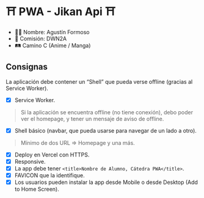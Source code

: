 # ⛩ PWA - Jikan Api ⛩

- 🧑🏼 Nombre: Agustín Formoso
- 📄 Comisión: DWN2A
- 🛤 Camino C (Anime / Manga)

## Consignas

La aplicación debe contener un “Shell” que pueda verse offline (gracias al Service Worker).

- [x] Service Worker.
> Si la aplicación se encuentra offline (no tiene conexión), debo poder ver el homepage, y tener un mensaje de aviso de offline.
- [x] Shell básico (navbar, que pueda usarse para navegar de un lado a otro).
> Mínimo de dos URL => Homepage y una más.
- [x] Deploy en Vercel con HTTPS.
- [x] Responsive.
- [x] La app debe tener `<title>Nombre de Alumno, Cátedra PWA</title>`.
- [x] FAVICON que la identifique.
- [x] Los usuarios pueden instalar la app desde Mobile o desde Desktop (Add to Home Screen).